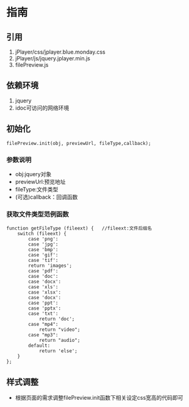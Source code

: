 # 指南

## 引用
1. jPlayer/css/jplayer.blue.monday.css
2. jPlayer/js/jquery.jplayer.min.js 
3. filePreview.js 

## 依赖环境

1. jquery
2. idoc可访问的网络环境

## 初始化

> 
   
    filePreview.init(obj, previewUrl, fileType,callback);
    
### 参数说明

- obj:jquery对象
- previewUrl:预览地址
- fileType:文件类型
- (可选)callback：回调函数

### 获取文件类型范例函数

> 
    function getFileType (fileext) {   //fileext:文件后缀名
	    switch (fileext) {
		    case 'png':
		    case 'jpg':
		    case 'bmp':
		    case 'gif':
		    case 'tif':
			return 'images';
		    case 'pdf':
		    case 'doc':
		    case 'docx':
		    case 'xls':
		    case 'xlsx':
		    case 'docx':
		    case 'ppt':
		    case 'pptx':
		    case 'txt':
			    return 'doc';
		    case "mp4":
			    return "video";
		    case "mp3":
			    return "audio";
		    default:
			    return 'else';
	    }
    };
    
    
## 样式调整

* 根据页面的需求调整filePreview.init函数下相关设定css宽高的代码即可

    


    


